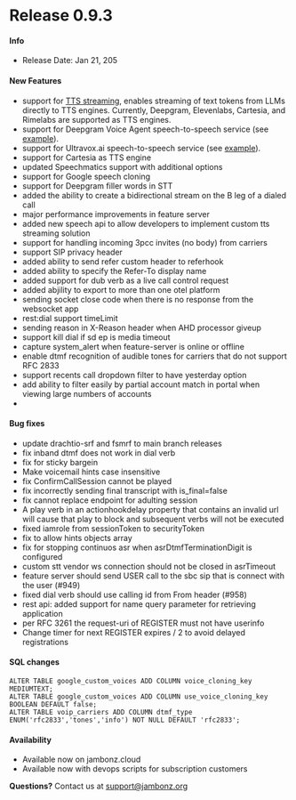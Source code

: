 # Release 0.9.3
#### Info
- Release Date: Jan 21, 205

#### New Features
- support for [TTS streaming](https://blog.jambonz.org/how-to-stream-text-from-llms-using-jambonz), enables streaming of text tokens from LLMs directly to TTS engines.  Currently, Deepgram, Elevenlabs, Cartesia, and Rimelabs are supported as TTS engines.
- support for Deepgram Voice Agent speech-to-speech service (see [example](https://github.com/jambonz/deepgram-voice-agent-example)).
- support for Ultravox.ai speech-to-speech service (see [example](https://github.com/jambonz/ultravox-s2s-example)).
- support for Cartesia as TTS engine
- updated Speechmatics support with additional options
- support for Google speech cloning
- support for Deepgram filler words in STT
- added the ability to create a bidirectional stream on the B leg of a dialed call
- major performance improvements in feature server 
- added new speech api to allow developers to implement custom tts streaming solution
- support for handling incoming 3pcc invites (no body) from carriers
- support SIP privacy header
- added ability to send refer custom header to referhook
- added ability to specify the Refer-To display name
- added support for dub verb as a live call control request
- added abjility to export to more than one otel platform
- sending socket close code when there is no response from the websocket app
- rest:dial support timeLimit
- sending reason in X-Reason header when AHD processor giveup
- support kill dial if sd ep is media timeout
- capture system_alert when feature-server is online or offline
- enable dtmf recognition of audible tones for carriers that do not support RFC 2833
- support recents call dropdown filter to have yesterday option
- add ability to filter easily by partial account match in portal when viewing large numbers of accounts
- 



#### Bug fixes
- update drachtio-srf and fsmrf to main branch releases
- fix inband dtmf does not work in dial verb
- fix for sticky bargein
- Make voicemail hints case insensitive
- fix ConfirmCallSession cannot be played
- fix incorrectly sending final transcript with is_final=false
- fix cannot replace endpoint for adulting session
- A play verb in an actionhookdelay property that contains an invalid url will cause that play to block and subsequent verbs will not be executed
- fixed iamrole from sessionToken to securityToken
- fix to allow hints objects array
- fix for stopping continuos asr when asrDtmfTerminationDigit is configured
- custom stt vendor ws connection  should not be closed in asrTimeout
- feature server should send USER call to the sbc sip that is connect with the user (#949)
- fixed dial verb should use calling id from From header (#958)
- rest api: added support for name query parameter for retrieving application
- per RFC 3261 the request-uri of REGISTER must not have userinfo
- Change timer for next REGISTER expires / 2 to avoid delayed registrations

#### SQL changes
```
ALTER TABLE google_custom_voices ADD COLUMN voice_cloning_key MEDIUMTEXT;
ALTER TABLE google_custom_voices ADD COLUMN use_voice_cloning_key BOOLEAN DEFAULT false;
ALTER TABLE voip_carriers ADD COLUMN dtmf_type ENUM('rfc2833','tones','info') NOT NULL DEFAULT 'rfc2833';
```

#### Availability
- Available now on jambonz.cloud
- Available now with devops scripts for subscription customers

**Questions?** Contact us at <a href="mailto:support@jambonz.org">support@jambonz.org</a>